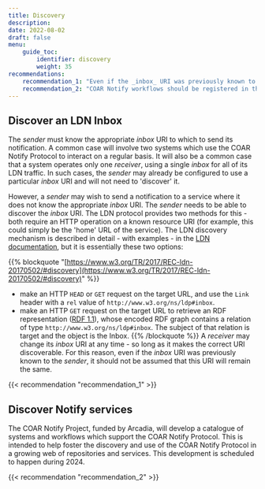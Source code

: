 ```yaml
---
title: Discovery
description: 
date: 2022-08-02
draft: false
menu:
    guide_toc:
        identifier: discovery
        weight: 35
recommendations:
    recommendation_1: "Even if the _inbox_ URI was previously known to the _sender_, '(re)discover' the _inbox_ URI either on every operation or, at least, periodically."
    recommendation_2: "COAR Notify workflows should be registered in the COAR Notify Catalogue."
---
```


## Discover an LDN Inbox
The _sender_ must know the appropriate _inbox_ URI to which to send its notification. A common case will involve two systems which use the COAR Notify Protocol to interact on a regular basis. It will also be a common case that a system operates only one _receiver_, using a single _inbox_ for all of its LDN traffic. In such cases, the _sender_ may already be configured to use a particular _inbox_ URI and will not need to 'discover' it.

However, a _sender_ may wish to send a notification to a service where it does not know the appropriate _inbox_ URI. The _sender_ needs to be able to discover the _inbox_ URI. The LDN protocol provides two methods for this - both require an HTTP operation on a known resource URI (for example, this could simply be the 'home' URL of the service). The LDN discovery mechanism is described in detail - with examples - in the [LDN documentation](https://www.w3.org/TR/2017/REC-ldn-20170502/#discovery), but it is essentially these two options:

{{% blockquote "[https://www.w3.org/TR/2017/REC-ldn-20170502/#discovery](https://www.w3.org/TR/2017/REC-ldn-20170502/#discovery)" %}}
* make an HTTP `HEAD` or `GET` request on the target URL, and use the `Link` header with a `rel` value of `http://www.w3.org/ns/ldp#inbox`.
* make an HTTP `GET` request on the target URL to retrieve an RDF representation ([RDF 1.1](https://www.w3.org/TR/2017/REC-ldn-20170502/#bib-rdf11-concepts)), whose encoded RDF graph contains a relation of type `http://www.w3.org/ns/ldp#inbox`. The subject of that relation is target and the object is the Inbox.
{{% /blockquote %}}
  A _receiver_ may change its _inbox_ URI at any time - so long as it makes the correct URI discoverable. For this reason, even if the _inbox_ URI was previously known to the _sender_, it should not be assumed that this URI will remain the same.

{{< recommendation "recommendation_1" >}}

## Discover Notify services
The COAR Notify Project, funded by Arcadia, will develop a catalogue of systems and workflows which support the COAR Notify Protocol. This is intended to help foster the discovery and use of the COAR Notify Protocol in a growing web of repositories and services. This development is scheduled to happen during 2024.

{{< recommendation "recommendation_2" >}}